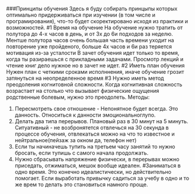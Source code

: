 ###Принципы обучения
Здесь я буду собирать принцыпы которых оптимально придерживаться при изучении (в том числе и програмирования),
что-то будет скоректировано исходя из практики и возможностей.
#1 Время на обучение
На обучение нужно тратить от полутора до 4-х часов в день, и от 3х до 6и подходов за неделю. 
Ментше полутора часов очень большая часть времени уходит на повторение уже пройденого, больше 4х часов и 6и раз
теряется мотивация из-за усталости
В зачет обучения идет только то время, когда ты разираешься с прикладными задачами. Просмотр лекций и чтение книг
дело нужное но в зачет не идет.
#2 Иметь план обучения
Нужен план с четкими сроками исполннения, иначе обучение грозит затянуться на неопределенное время
#3 Нужно иметь метод преодоления когнитовной сложности.
Когда когнитивная сложность возрастает на столько что вызывает физические ощущения родственные болевым,
нужно это преодолеть.
Методы:
1) Пересмотреть свое отношение - Непонятное будет всегда. Это данность. Относиться к данности эмоциональноглупо. 
2) Делать два типа перерывов. Плановый раз в 30 минут на 5 минуть. Ситуативный - не возбронятется отвлечься на 
30 секунда в процессе обучения, отвлекаться можно на что то известное и нейтральное(пейзаж за окном да, телефон нет)
3) Если ты начиначешь тупить на третьем часу занятий то нужно бросать, если тупишь с самого начала продолжать.
4) Нужно сбрасывать напряжение физически, в перерывах можно приседать, отжиматься, мешок вообще идеален.
#Заниматься в одно время.
Это конечно идеалистически, но действительно помогает. Если выработать привычку садиться за учебу в одно и то же врем
то делать это становиться намного проще.
